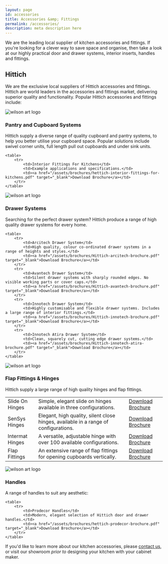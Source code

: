 ```yaml
---
layout: page
id: accessories
title: Accessories &amp; Fittings
permalink: /accessories/
description: meta description here
---
```


We are the leading local supplier of kitchen accessories and fittings. If you're looking for a clever way to save space and organise, then take a look at our highly practical door and drawer systems, interior inserts, handles and fittings.

## Hittich

We are the exclusive local suppliers of Hittich accessories and fittings. Hittich are world leaders in the accessories and fittings market, delivering superior quality and functionality. Popular Hittich accessories and fittings include:

<div class="row brand">
  <div class="col-1-3">
    <img src="http://placehold.it/400x400" alt="wilson art logo">
  </div>
  <div class="col-2-3">
    <h3>Pantry and Cupboard Systems</h3>
    <p>Hittich supply a diverse range of quality cupboard and pantry systems, to help you better utilise your cupboard space. Popular solutions include swivel corner units, full length pull out cupboards and under sink units.</p>

    <table>
        <tr>
            <td>Interior Fittings For Kitchens</td>
            <td>Example applications and specifications.</td>
            <td><a href="/assets/brochures/hettich-interior-fittings-for-kitchens.pdf" target="_blank">Download Brochure</a></td>
        </tr>
    </table>

  </div>
</div>

<div class="row brand">
  <div class="col-1-3">
    <img src="http://placehold.it/400x400" alt="wilson art logo">
  </div>
  <div class="col-2-3">
    <h3>Drawer Systems</h3>
    <p>Searching for the perfect drawer system? Hittich produce a range of high quality drawer systems for every home.</p>

    <table>
        <tr>
            <td>Arcitech Drawer System</td>
            <td>High quality, colour co-ordinated drawer systems in a range of heights and styles.</td>
            <td><a href="/assets/brochures/Hittich-arcitech-brochure.pdf" target="_blank">Download Brochure</a></td>
        </tr>
        <tr>
            <td>Avantech Drawer System</td>
            <td>Silent drawer systems with sharply rounded edges. No visible working parts or cover caps.</td>
            <td><a href="/assets/brochures/Hittich-avantech-brochure.pdf" target="_blank">Download Brochure</a></td>
        </tr>
        <tr>
            <td>Innotech Drawer System</td>
            <td>Highly customisable and flexible drawer systems. Includes a large range of interior fittings.</td>
            <td><a href="/assets/brochures/Hittich-innotech-brochure.pdf" target="_blank">Download Brochure</a></td>
        </tr>
        <tr>
            <td>Innotech Atira Drawer System</td>
            <td>Clean, squarely cut, cutting edge drawer systems.</td>
            <td><a href="/assets/brochures/Hittich-innotech-atira-brochure.pdf" target="_blank">Download Brochure</a></td>
        </tr>
    </table>
  </div>
</div>

<div class="row brand">
  <div class="col-1-3">
    <img src="http://placehold.it/400x400" alt="wilson art logo">
  </div>
  <div class="col-2-3">
    <h3>Flap Fittings &amp; Hinges</h3>
    <p>Hittich supply a large range of high quality hinges and flap fittings.</p>
    <table>
        <tr>
            <td>Slide On Hinges</td>
            <td>Simple, elegant slide on hinges available in three configurations.</td>
            <td><a href="/assets/brochures/Hittich-slideon-hinges-brochure.pdf" target="_blank">Download Brochure</a></td>
        </tr>
        <tr>
            <td>SenSys Hinges</td>
            <td>Elegant, high quality, silent close hinges, available in a range of configurations.</td>
            <td><a href="/assets/brochures/Hittich-sensys-hinges-brochure.pdf" target="_blank">Download Brochure</a></td>
        </tr>
        <tr>
            <td>Intermat Hinges</td>
            <td>A versatile, adjustable hinge with over 100 available configurations.</td>
            <td><a href="/assets/brochures/Hittich-intermat-hinges-brochure.pdf" target="_blank">Download Brochure</a></td>
        </tr>
        <tr>
            <td>Flap Fittings</td>
            <td>An extensive range of flap fittings for opening cupboards vertically.</td>
            <td><a href="/assets/brochures/Hittich-flap-fittings-brochure.pdf" target="_blank">Download Brochure</a></td>
        </tr>
    </table>    
  </div>
</div>

<div class="row brand">
  <div class="col-1-3">
    <img src="http://placehold.it/400x400" alt="wilson art logo">
  </div>
  <div class="col-2-3">
    <h3>Handles</h3>
    <p>A range of handles to suit any aesthetic:</p>

    <table>
        <tr>
            <td>Prodecor Handles</td>
            <td>Modern, elegant selection of Hittich door and drawer handles.</td>
            <td><a href="/assets/brochures/hettich-prodecor-brochure.pdf" target="_blank">Download Brochure</a></td>
        </tr>
    </table>   
  </div>
</div>

If you'd like to learn more about our kitchen accessories, please [contact us](/contact-us/), or visit our showroom *prior to* designing your kitchen with your cabinet maker.
